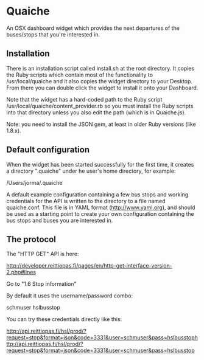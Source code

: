 
Quaiche
=======

An OSX dashboard widget which provides the next departures of the buses/stops that you're interested in. 

Installation
------------

There is an installation script called install.sh at the root directory. It copies the Ruby scripts which contain most of the functionality to /usr/local/quaiche and it also copies the widget directory to your Desktop. From there you can double click the widget to install it onto your Dashboard. 

Note that the widget has a hard-coded path to the Ruby script /usr/local/quaiche/content_provider.rb so you must install the Ruby scripts into that directory unless you also edit the path (which is in Quaiche.js).

Note: you need to install the JSON gem, at least in older Ruby versions (like 1.8.x).

Default configuration
---------------------

When the widget has been started successfully for the first time, it creates a directory ".quaiche" under he user's home directory, for example:

/Users/jorma/.quaiche

A default example configuration containing a few bus stops and working credentials for the API is written to the directory to a file named quaiche.conf. This file is in YAML format (http://www.yaml.org), and should be used as a starting point to create your own configuration containing the bus stops and buses you are interested in.

The protocol
------------

The "HTTP GET" API is here:

http://developer.reittiopas.fi/pages/en/http-get-interface-version-2.php#lines

Go to "1.6 Stop information"

By default it uses the username/password combo:

schmuser
hslbusstop

You can try these credentials directly like this:

http://api.reittiopas.fi/hsl/prod/?request=stop&format=json&code=3331&user=schmuser&pass=hslbusstophttp://api.reittiopas.fi/hsl/prod/?request=stop&format=json&code=3331&user=schmuser&pass=hslbusstop

